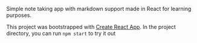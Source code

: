 Simple note taking app with markdown support made in React for learning purposes.

This project was bootstrapped with [Create React App](https://github.com/facebook/create-react-app).
In the project directory, you can run `npm start` to try it out
